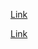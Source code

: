 [Link](Lab%20Report%20week%207.md)

[Link](https://wahanucsd.github.io/cse15l-lab-reports/Lab%20Report%20week%207.html)
